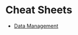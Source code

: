 # Cheat Sheets

- [Data Management](https://github.com/rstudio/cheatsheets/blob/master/datatable.pdf)
